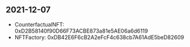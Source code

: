 ## 2021-12-07
- CounterfactualNFT: 0xD2B58140f90D66F73ACBE873a81e5AE06a6d6119
- NFTFactory: 0xDB42E6F6cB2A2eFcF4c638cb7A61AdE5beD82609
